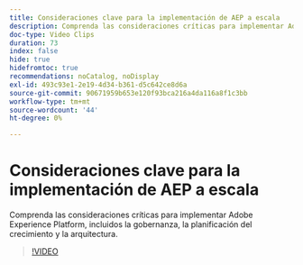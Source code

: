 ```yaml
---
title: Consideraciones clave para la implementación de AEP a escala
description: Comprenda las consideraciones críticas para implementar Adobe Experience Platform, incluidos la gobernanza, la planificación del crecimiento y la arquitectura.
doc-type: Video Clips
duration: 73
index: false
hide: true
hidefromtoc: true
recommendations: noCatalog, noDisplay
exl-id: 493c93e1-2e19-4d34-b361-d5c642ce8d6a
source-git-commit: 90671959b653e120f93bca216a4da116a8f1c3bb
workflow-type: tm+mt
source-wordcount: '44'
ht-degree: 0%

---
```


# Consideraciones clave para la implementación de AEP a escala

Comprenda las consideraciones críticas para implementar Adobe Experience Platform, incluidos la gobernanza, la planificación del crecimiento y la arquitectura.

<!-- 62_S601_3442532_72_key-takeaways-for-deploying-aep-at-scale -->
>[!VIDEO](https://video.tv.adobe.com/v/3458314/?learn=on&enablevpops=true)
